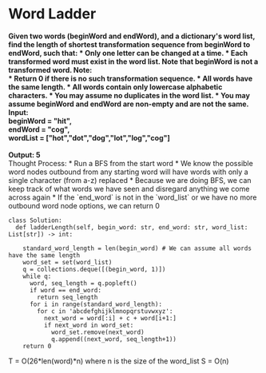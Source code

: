 # Word Ladder 
<b>
Given two words (beginWord and endWord), and a dictionary's word list, find the length of shortest transformation sequence from beginWord to endWord, such that:
  * Only one letter can be changed at a time.
  * Each transformed word must exist in the word list. Note that beginWord is not a transformed word.
</b>
<b>
Note:<br>
  * Return 0 if there is no such transformation sequence.
  * All words have the same length.
  * All words contain only lowercase alphabetic characters.
  * You may assume no duplicates in the word list.
  * You may assume beginWord and endWord are non-empty and are not the same.
</b>
<br>
<b>
Input:<br>   
beginWord = "hit",<br>  
endWord = "cog",<br>   
wordList = ["hot","dot","dog","lot","log","cog"]<br>   
<br>
Output: 5
</b>
<br>
Thought Process:
  * Run a BFS from the start word
  * We know the possible word nodes outbound from any starting word will have words with only a single character (from a-z) replaced
  * Because we are doing BFS, we can keep track of what words we have seen and disregard anything we come across again
  * If the `end_word` is not in the `word_list` or we have no more outbound word node options, we can return 0

```
class Solution:
  def ladderLength(self, begin_word: str, end_word: str, word_list: List[str]) -> int:

    standard_word_length = len(begin_word) # We can assume all words have the same length
    word_set = set(word_list)
    q = collections.deque([(begin_word, 1)])
    while q:
      word, seq_length = q.popleft()
      if word == end_word: 
        return seq_length
      for i in range(standard_word_length):
        for c in 'abcdefghijklmnopqrstuvwxyz':
          next_word = word[:i] + c + word[i+1:]
          if next_word in word_set:
            word_set.remove(next_word)
            q.append((next_word, seq_length+1))
    return 0
```

T =  O(26*len(word)*n) where n is the size of the word_list 
S =  O(n)
